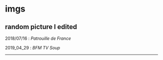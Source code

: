 # imgs
random picture I edited
--------------


2018/07/16 : _Patrouille de France_

2019_04_29 : _BFM TV Soup_


-------
